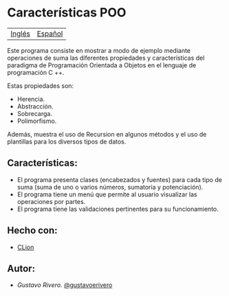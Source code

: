 # Características POO

<table>
    <tr>
        <!-- Do not translate this table -->
        <td><a href="./README.md"> Inglés </a></td>
        <td><a href="./README.ES.md"> Español </a></td>
    </tr>
</table>


Este programa consiste en mostrar a modo de ejemplo mediante operaciones de suma las diferentes propiedades y características del paradigma de Programación Orientada a Objetos en el lenguaje de programación C ++.

Estas propiedades son:
- Herencia.
- Abstracción.
- Sobrecarga.
- Polimorfismo.

Además, muestra el uso de Recursion en algunos métodos y el uso de plantillas para los diversos tipos de datos.

## Características:

* El programa presenta clases (encabezados y fuentes) para cada tipo de suma (suma de uno o varios números, sumatoria y potenciación).
* El programa tiene un menú que permite al usuario visualizar las operaciones por partes.
* El programa tiene las validaciones pertinentes para su funcionamiento.

## Hecho con:

* [CLion](https://www.eclipse.org/downloads/packages/release/2020-06/r/eclipse-ide-cc-developers)

## Autor:

* *Gustavo Rivero.* [@gustavoerivero](https://github.com/gustavoerivero)
